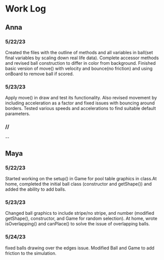 # Work Log

## Anna

### 5/22/23

Created the files with the outline of methods and all variables in ball(set final variables by scaling down real life data). Complete accessor methods and revised ball construction to differ in color from background. Finished basic version of move() with velocity and bounce(no friction) and using onBoard to remove ball if scored.


### 5/23/23

Apply move() in draw and test its functionality. Also revised movement by including acceleration as a factor and fixed issues with bouncing around borders. Tested various speeds and accelerations to find suitable default parameters.


### //

--


## Maya

### 5/22/23

Started working on the setup() in Game for pool table graphics in class.At home, completed the initial ball class (constructor and getShape()) and added the ability to add balls.

### 5/23/23

Changed ball graphics to include stripe/no stripe, and number (modified getShape(), constructor, and Game for random selection). At home, wrote isOverlapping() and canPlace() to solve the issue of overlapping balls.

### 5/24/23

fixed balls drawing over the edges issue. Modified Ball and Game to add friction to the simulation.
